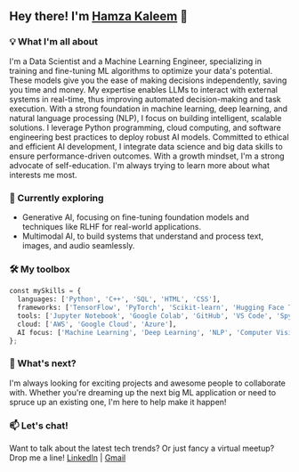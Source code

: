 ## Hey there! I'm [Hamza Kaleem](https://hamzalogicai.netlify.app/) 👋

### 💡 What I'm all about
I'm a Data Scientist and a Machine Learning Engineer, specializing in training and fine-tuning ML algorithms to optimize your data's potential. These models give you the ease of making decisions independently, saving you time and money. My expertise enables LLMs to interact with external systems in real-time, thus improving automated decision-making and task execution. With a strong foundation in machine learning, deep learning, and natural language processing (NLP), I focus on building intelligent, scalable solutions. 
I leverage Python programming, cloud computing, and software engineering best practices to deploy robust AI models. Committed to ethical and efficient AI development, I integrate data science and big data skills to ensure performance-driven outcomes.
With a growth mindset, I'm a strong advocate of self-education. I'm always trying to learn more about what interests me most.

### 🌱 Currently exploring
- Generative AI, focusing on fine-tuning foundation models and techniques like RLHF for real-world applications.
- Multimodal AI, to build systems that understand and process text, images, and audio seamlessly.

### 🛠️ My toolbox
```Python
const mySkills = {
  languages: ['Python', 'C++', 'SQL', 'HTML', 'CSS'],
  frameworks: ['TensorFlow', 'PyTorch', 'Scikit-learn', 'Hugging Face Transformers'],
  tools: ['Jupyter Notebook', 'Google Colab', 'GitHub', 'VS Code', 'Spyder'],
  cloud: ['AWS', 'Google Cloud', 'Azure'],
  AI focus: ['Machine Learning', 'Deep Learning', 'NLP', 'Computer Vision', 'Generative AI']
};
```

### 🚀 What's next?
I'm always looking for exciting projects and awesome people to collaborate with. Whether you're dreaming up the next big ML application or need to spruce up an existing one, I'm here to help make it happen!

### 📫 Let's chat!
Want to talk about the latest tech trends? Or just fancy a virtual meetup? Drop me a line!
[LinkedIn](https://www.linkedin.com/in/muhammad-hamza-kaleem) | [Gmail](mailto:hamzakaleem286@gmail.com)
